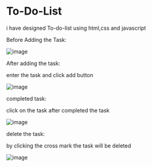 # To-Do-List
i have designed To-do-list using html,css and javascript


Before Adding the Task:

![image](https://github.com/user-attachments/assets/955d448c-4504-4fd5-8f28-059cf0512987)

After adding the task:

enter the task and click add button

![image](https://github.com/user-attachments/assets/0442a144-291f-4127-9822-92de7750d624)



completed task:

click on the task after completed the task

![image](https://github.com/user-attachments/assets/1628cf71-d781-4dcf-a9cc-9d6e1f7db155)




delete the task:

by clicking the cross mark the task will be deleted

![image](https://github.com/user-attachments/assets/6d54819a-e5e3-4cbe-842e-8403bacf0af6)





